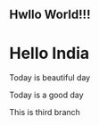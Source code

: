 ## Hwllo World!!!
# Hello India

Today is beautiful day

Today is a good day

This is third branch

